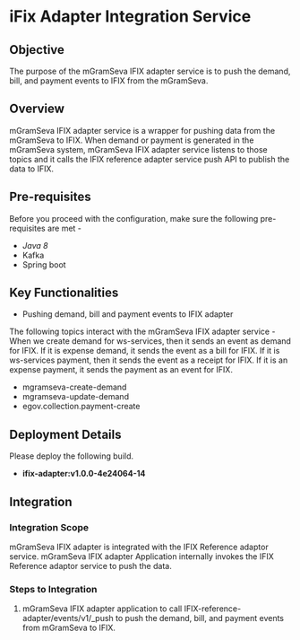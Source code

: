 # iFix Adapter Integration Service

## **Objective**

The purpose of the mGramSeva IFIX adapter service is to push the demand, bill, and payment events to IFIX from the mGramSeva.

## Overview <a id="Overview"></a>

mGramSeva IFIX adapter service is a wrapper for pushing data from the mGramSeva to IFIX. When demand or payment is generated in the mGramSeva system, mGramSeva IFIX adapter service listens to those topics and it calls the IFIX reference adapter service push API to publish the data to IFIX.

## Pre-requisites

Before you proceed with the configuration, make sure the following pre-requisites are met -

* _Java 8_
* Kafka
* Spring boot

## Key Functionalities

* Pushing demand, bill and payment events to IFIX adapter

 The following topics interact with the mGramSeva IFIX adapter service - When we create demand for ws-services, then it sends an event as demand for IFIX. If it is expense demand, it sends the event as a bill for IFIX. If it is ws-services payment, then it sends the event as a receipt for IFIX. If it is an expense payment, it sends the payment as an event for IFIX.

* mgramseva-create-demand
* mgramseva-update-demand
* egov.collection.payment-create

## Deployment Details

Please deploy the following build.

* **ifix-adapter:v1.0.0-4e24064-14**

## Integration

### Integration Scope

mGramSeva IFIX adapter is integrated with the IFIX Reference adaptor service. mGramSeva IFIX adapter Application internally invokes the IFIX Reference adaptor service to push the data.

### Steps to Integration

1. mGramSeva IFIX adapter application to call IFIX-reference-adapter/events/v1/\_push to push the demand, bill, and payment events from mGramSeva to IFIX.

